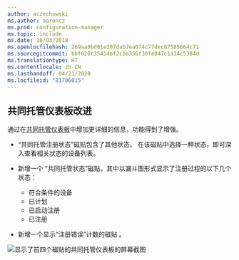```yaml
---
author: aczechowski
ms.author: aaroncz
ms.prod: configuration-manager
ms.topic: include
ms.date: 10/03/2018
ms.openlocfilehash: 269aa0bd01e207dab7ea074c77dec87585664c71
ms.sourcegitcommit: bbf820c35414bf2cba356f30fe047c1a34c5384d
ms.translationtype: HT
ms.contentlocale: zh-CN
ms.lasthandoff: 04/21/2020
ms.locfileid: "81706015"
---
```

## <a name="improvement-to-co-management-dashboard"></a><a name="bkmk_comgmt-report"></a>共同托管仪表板改进
<!--1358980-->

通过在[共同托管仪表板](../../../../comanage/how-to-monitor.md)中增加更详细的信息，功能得到了增强。  

-  “共同托管注册状态”磁贴包含了其他状态。 在该磁贴中选择一种状态，即可深入查看相关状态的设备列表。  

- 新增一个  “共同托管状态”磁贴，其中以漏斗图形式显示了注册过程的以下几个状态：  
    - 符合条件的设备  
    - 已计划  
    - 已启动注册  
    - 已注册  

- 新增一个显示“注册错误”计数的磁贴  。 

![显示了前四个磁贴的共同托管仪表板的屏幕截图](../../media/1358980-comgmt-dashboard.png)


